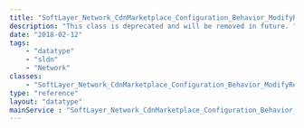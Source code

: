 ```yaml
---
title: "SoftLayer_Network_CdnMarketplace_Configuration_Behavior_ModifyResponseHeader"
description: "This class is deprecated and will be removed in future. "
date: "2018-02-12"
tags:
    - "datatype"
    - "sldn"
    - "Network"
classes:
    - "SoftLayer_Network_CdnMarketplace_Configuration_Behavior_ModifyResponseHeader"
type: "reference"
layout: "datatype"
mainService : "SoftLayer_Network_CdnMarketplace_Configuration_Behavior_ModifyResponseHeader"
---
```

